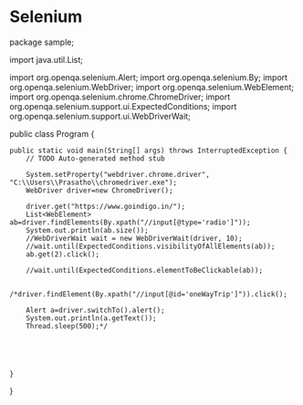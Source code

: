 # Selenium

package sample;

import java.util.List;

import org.openqa.selenium.Alert;
import org.openqa.selenium.By;
import org.openqa.selenium.WebDriver;
import org.openqa.selenium.WebElement;
import org.openqa.selenium.chrome.ChromeDriver;
import org.openqa.selenium.support.ui.ExpectedConditions;
import org.openqa.selenium.support.ui.WebDriverWait;

public class Program {

	public static void main(String[] args) throws InterruptedException {
		// TODO Auto-generated method stub
		
		System.setProperty("webdriver.chrome.driver", "C:\\Users\\Prasatho\\chromedriver.exe");
		WebDriver driver=new ChromeDriver();
	
		driver.get("https://www.goindigo.in/");
		List<WebElement> ab=driver.findElements(By.xpath("//input[@type='radio']"));
		System.out.println(ab.size());
		//WebDriverWait wait = new WebDriverWait(driver, 10);
		//wait.until(ExpectedConditions.visibilityOfAllElements(ab));
		ab.get(2).click();
		
		//wait.until(ExpectedConditions.elementToBeClickable(ab));
		
		/*driver.findElement(By.xpath("//input[@id='oneWayTrip']")).click();
		
		Alert a=driver.switchTo().alert();
		System.out.println(a.getText());
		Thread.sleep(500);*/
		
		
		

		
	}
}
